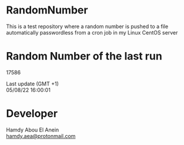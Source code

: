 # RandomNumber    
This is a test repository where a random number is pushed to a file automatically passwordless from a cron job in my Linux CentOS server    
# Random Number of the last run   
17586
      
Last update (GMT +1)    
05/08/22 16:00:01
# Developer    
Hamdy Abou El Anein   
hamdy.aea@protonmail.com
